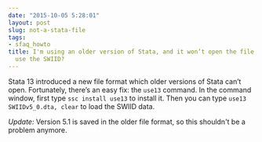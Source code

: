 ```yaml
---
date: "2015-10-05 5:28:01"
layout: post
slug: not-a-stata-file
tags:
- sfaq_howto
title: I'm using an older version of Stata, and it won’t open the file. How can I
  use the SWIID?
---
```


Stata 13 introduced a new file format which older versions of Stata can’t open. Fortunately, there’s an easy fix: the `use13` command. In the command window, first type `ssc install use13` to install it. Then you can type `use13 SWIIDv5_0.dta, clear` to load the SWIID data.

*Update:*  Version 5.1 is saved in the older file format, so this shouldn't be a problem anymore. 
